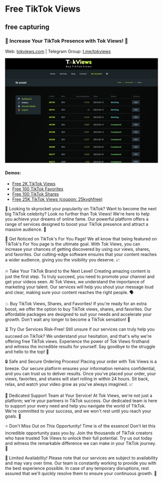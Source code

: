 # Free TikTok Views
## free capturing 
### 🌟 Increase Your TikTok Presence with Tok Views! 🚀

Web: [tokviews.com](https://tokviews.com) | Telegram Group: [t.me/tokviews](https://t.me/tokviews)

![](Captura%20desde%202023-06-12%2022-05-46.png?raw=true)

#### Demos:

- [Free 2K TikTok Views](https://tokviews.com/service/free-2k-tiktok-views/)
- [Free 100 TikTok Favorites](https://tokviews.com/service/free-100-tiktok-favorites/)
- [Free 100 TikTok Shares](https://tokviews.com/service/free-100-tiktok-shares/)
- [Free 25K TikTok Views (coupon: 25kvghfree)](https://tokviews.com/service/buy-25k-tiktok-views/)



🎯 Looking to skyrocket your popularity on TikTok? Want to become the next big TikTok celebrity? Look no further than Tok Views! We're here to help you achieve your dreams of online fame. Our powerful platform offers a range of services designed to boost your TikTok presence and attract a massive audience. 🌟

👀 Get Noticed on TikTok's For You Page!
We all know that being featured on TikTok's For You page is the ultimate goal. With Tok Views, you can increase your chances of getting discovered by using our views, shares, and favorites. Our cutting-edge software ensures that your content reaches a wider audience, giving you the visibility you deserve. 📈

🔥 Take Your TikTok Brand to the Next Level!
Creating amazing content is just the first step. To truly succeed, you need to promote your channel and get your videos seen. At Tok Views, we understand the importance of marketing your talent. Our services will help you shout your message loud and clear, making sure your content reaches the right people. 🗣️

💥 Buy TikTok Views, Shares, and Favorites!
If you're ready for an extra boost, we offer the option to buy TikTok views, shares, and favorites. Our affordable packages are designed to suit your needs and accelerate your growth. Don't wait any longer to become a TikTok sensation! 🚀

⏳ Try Our Services Risk-Free!
Still unsure if our services can truly help you succeed on TikTok? We understand your hesitation, and that's why we're offering free TikTok views. Experience the power of Tok Views firsthand and witness the incredible results for yourself. Say goodbye to the struggle and hello to the top! 💯

🔒 Safe and Secure Ordering Process!
Placing your order with Tok Views is a breeze. Our secure platform ensures your information remains confidential, and you can trust us to deliver results. Once you've placed your order, your views, favorites, and shares will start rolling in within 24 hours. Sit back, relax, and watch your video grow as you've always imagined. 📈

🙌 Dedicated Support Team at Your Service!
At Tok Views, we're not just a platform; we're your partners in TikTok success. Our dedicated team is here to support your every need and help you navigate the world of TikTok. We're committed to your success, and we won't rest until you reach your goals. 🤝

⭐ Don't Miss Out on This Opportunity!
Time is of the essence! Don't let this incredible opportunity pass you by. Join the thousands of TikTok creators who have trusted Tok Views to unlock their full potential. Try us out today and witness the remarkable difference we can make in your TikTok journey. 🚀

📢 Limited Availability!
Please note that our services are subject to availability and may vary over time. Our team is constantly working to provide you with the best experience possible. In case of any temporary disruptions, rest assured that we'll quickly resolve them to ensure your continuous growth. 🔄





